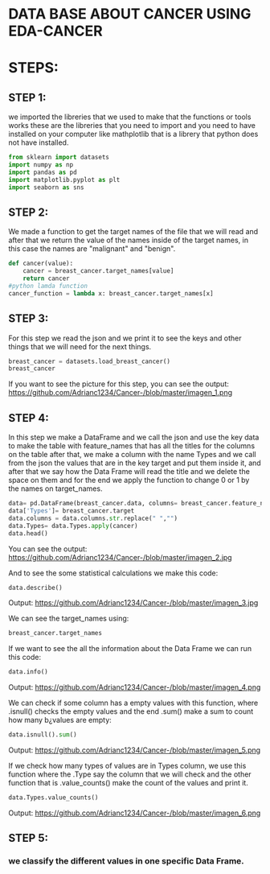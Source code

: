 # DATA BASE ABOUT CANCER USING EDA-CANCER
# STEPS:
## STEP 1:
we imported the libreries that we used to make that the functions or tools works
these are the libreries that you need to import and you need to have installed on your computer like mathplotlib that is a librery that python does not have installed.
````Python
from sklearn import datasets
import numpy as np
import pandas as pd
import matplotlib.pyplot as plt
import seaborn as sns
````
## STEP 2:
We made a function to get the target names of the file that we will read and after that we return the value of the names inside of the target names, in this case the names are "malignant" and "benign".
````Python
def cancer(value):
    cancer = breast_cancer.target_names[value]
    return cancer
#python lamda function
cancer_function = lambda x: breast_cancer.target_names[x]
````
## STEP 3:
For this step we read the json and we print it to see the keys and other things that we will need for the next things.
````Python
breast_cancer = datasets.load_breast_cancer()
breast_cancer
````
If you want to see the picture for this step, you can see the output:
https://github.com/Adrianc1234/Cancer-/blob/master/imagen_1.png

## STEP 4:
In this step we make a DataFrame and we call the json and use the key data to make the table with feature_names that has all the titles for the columns on the table after that, we make a column with the name Types and we call from the json the values that are in the key target and put them inside it, and after that we say how the Data Frame will read the title and we delete the space on them and for the end we apply the function to change 0 or 1 by the names on target_names.
````Python
data= pd.DataFrame(breast_cancer.data, columns= breast_cancer.feature_names)
data['Types']= breast_cancer.target
data.columns = data.columns.str.replace(" ","")
data.Types= data.Types.apply(cancer)
data.head()
````
You can see the output:
https://github.com/Adrianc1234/Cancer-/blob/master/imagen_2.jpg

And to see the some statistical calculations we make this code:
````Python
data.describe()
````
Output:
https://github.com/Adrianc1234/Cancer-/blob/master/imagen_3.jpg

We can see the target_names using:
````Python
breast_cancer.target_names
````
If we want to see the all the information about the Data Frame we can run this code:
````Python
data.info()
````
Output:
https://github.com/Adrianc1234/Cancer-/blob/master/imagen_4.png

We can check if some column has a empty values with this function, where .isnull() checks the empty values and the end .sum() make a sum to count how many b¿values are empty:
````Python
data.isnull().sum()
````
Output:
https://github.com/Adrianc1234/Cancer-/blob/master/imagen_5.png

If we check how many types of values are in Types column, we use this function where the .Type say the column that we will check and the other function that is .value_counts() make the count of the values and print it.
````Python
data.Types.value_counts()
````
Output:
https://github.com/Adrianc1234/Cancer-/blob/master/imagen_6.png

## STEP 5:
### we classify the different values in one specific Data Frame.

